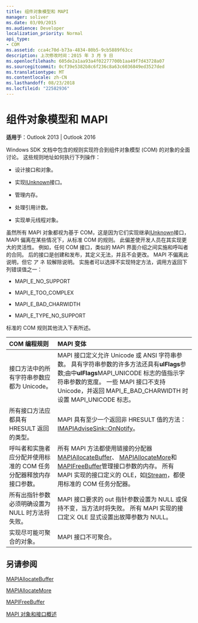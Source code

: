 ```yaml
---
title: 组件对象模型和 MAPI
manager: soliver
ms.date: 03/09/2015
ms.audience: Developer
localization_priority: Normal
api_type:
- COM
ms.assetid: cca4c70d-b73a-4834-80b5-9cb5889f63cc
description: 上次修改时间：2015 年 3 月 9 日
ms.openlocfilehash: 605de2a1aa93a4f02277700b1aa49f7d43728a07
ms.sourcegitcommit: 0cf39e5382b8c6f236c8a63c6036849ed3527ded
ms.translationtype: MT
ms.contentlocale: zh-CN
ms.lasthandoff: 08/23/2018
ms.locfileid: "22582936"
---
```

# <a name="component-object-model-and-mapi"></a>组件对象模型和 MAPI

  
  
**适用于**：Outlook 2013 | Outlook 2016 
  
Windows SDK 文档中包含的规则实现符合到组件对象模型 (COM) 的对象的全面讨论。 这些规则地址如何执行下列操作：
  
- 设计接口和对象。
    
- 实现[IUnknown](http://msdn.microsoft.com/en-us/library/ms680509%28VS.85%29.aspx)接口。 
    
- 管理内存。
    
- 处理引用计数。
    
- 实现单元线程对象。
    
虽然所有 MAPI 对象都视为基于 COM，这是因为它们实现继承[IUnknown](http://msdn.microsoft.com/en-us/library/ms680509%28VS.85%29.aspx)接口，MAPI 偏离在某些情况下，从标准 COM 的规则。 此偏差使开发人员在其实现更大的灵活性。 例如，任何 COM 接口，类似的 MAPI 界面介绍之间实施和呼叫者的合同。 后的接口是创建和发布，其定义无法，并且不会更改。 MAPI 不偏离此说明，但它 ア ネ 较解除说明。 实施者可以选择不实现特定方法，调用方返回下列错误值之一： 
  
- MAPI_E_NO_SUPPORT
    
- MAPI_E_TOO_COMPLEX
    
- MAPI_E_BAD_CHARWIDTH
    
- MAPI_E_TYPE_NO_SUPPORT
    
标准的 COM 规则其他流入下表所述。
  
|**COM 编程规则**|**MAPI 变体**|
|:-----|:-----|
|接口方法中的所有字符串参数应都为 Unicode。  <br/> |MAPI 接口定义允许 Unicode 或 ANSI 字符串参数。 具有字符串参数的许多方法还具有**ulFlags**参数;由中**ulFlags**MAPI_UNICODE 标志的值指示字符串参数的宽度。 一些 MAPI 接口不支持 Unicode，并返回 MAPI_E_BAD_CHARWIDTH 时设置 MAPI_UNICODE 标志。  <br/> |
|所有接口方法应都具有 HRESULT 返回的类型。  <br/> |MAPI 具有至少一个返回非 HRESULT 值的方法： [IMAPIAdviseSink::OnNotify](imapiadvisesink-onnotify.md)。  <br/> |
|呼叫者和实施者应分配并使用标准的 COM 任务分配器释放内存接口参数。  <br/> |所有 MAPI 方法都使用链接的分配器[MAPIAllocateBuffer](mapiallocatebuffer.md)、 [MAPIAllocateMore](mapiallocatemore.md)和[MAPIFreeBuffer](mapifreebuffer.md)管理接口参数的内存。 所有 MAPI 实现的接口定义的 OLE，如[IStream](http://msdn.microsoft.com/en-us/library/aa380034%28VS.85%29.aspx)，都使用标准的 COM 任务分配器。  <br/> |
|所有出指针参数必须明确设置为 NULL 时方法将失败。  <br/> |MAPI 接口要求的 out 指针参数设置为 NULL 或保持不变，当方法时将失败。 所有 MAPI 实现的接口定义 OLE 显式设置出故障参数为 NULL。  <br/> |
|实现尽可能可聚合的对象。  <br/> |MAPI 接口不可聚合。  <br/> |
   
## <a name="see-also"></a>另请参阅



[MAPIAllocateBuffer](mapiallocatebuffer.md)
  
[MAPIAllocateMore](mapiallocatemore.md)
  
[MAPIFreeBuffer](mapifreebuffer.md)


[MAPI 对象和接口概述](mapi-object-and-interface-overview.md)

